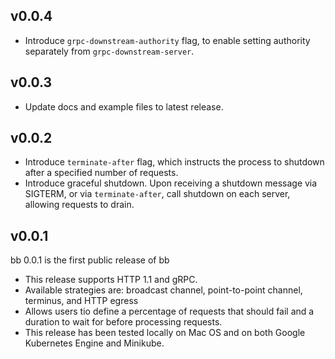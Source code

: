 ## v0.0.4

* Introduce `grpc-downstream-authority` flag, to enable setting authority
  separately from `grpc-downstream-server`.

## v0.0.3

* Update docs and example files to latest release.

## v0.0.2

* Introduce `terminate-after` flag, which instructs the process to shutdown
  after a specified number of requests.
* Introduce graceful shutdown. Upon receiving a shutdown message via SIGTERM, or
  via `terminate-after`, call shutdown on each server, allowing requests to
  drain.

## v0.0.1

bb 0.0.1 is the first public release of bb

* This release supports HTTP 1.1 and gRPC.
* Available strategies are: broadcast channel, point-to-point channel, terminus, and HTTP egress
* Allows users tio define a percentage of requests that should fail and a duration to wait for
  before processing requests.
* This release has been tested locally on Mac OS and on both Google Kubernetes Engine and
  Minikube.
